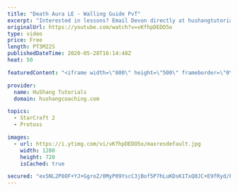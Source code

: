 ```yaml
---
title: "Death Aura LE - Walling Guide PvT"
excerpt: "Interested in lessons? Email Devon directly at hushangtutorials@outlook.com ------------------------------------------------------------------------------------------------------- Want to support HuShang Tutorials directly? Patreon is a website where you can contribute a monthly donation that will help"
originalUrl: https://youtube.com/watch?v=vKfhpDEDO5o
type: video
price: Free
length: PT3M22S
publishedDateTime: 2020-05-28T16:14:48Z
heat: 50

featuredContent: "<iframe width=\"800\" height=\"500\" frameborder=\"0\" src=\"https://www.youtube.com/embed/vKfhpDEDO5o\" allow=\"accelerometer; autoplay; encrypted-media; gyroscope; picture-in-picture\" allowfullscreen></iframe>"

provider:
  name: HuShang Tutorials
  domain: hushangcoaching.com

topics:
  - StarCraft 2
  - Protoss

images:
  - url: https://i.ytimg.com/vi/vKfhpDEDO5o/maxresdefault.jpg
    width: 1280
    height: 720
    isCached: true

secured: "exSNL2P8OF+YJ+GgroZ/0MyP09YscC3jBof5P7hLuKDsK1TxQ0JC+E9fRyd/PRPeGAW39kKpon+BK/7DdKWIt0btVbDtIcyVKlcYot0zeBiif+vC28CA0nQTspnb0QWFk1HqddLvUt/wlM4M2IERA1afKPCagUoJZchRYa29yV2Qnizl5e/JN6kJaCMt7nDx3/kfBel7drNZamr5ZUDxTiB1YPlKj/3BuoATzmFYU/np8WhZROdYfwcNgeEt+3B4MpanFJz93pPiIFh9mUrljSom3Y9/z61b2lkzgBFRk9B1A4IVav9BiwCFODDmZY+NnDBS84hT3y4cik7EwGIyMTVfjAodLXmaaoGalgle2HZ404+LvVCuNnYu2GqqePxK8bZ/Sh7v4X2DT+kHiBJpK+JsXc5Fr9E9I5GpKs88MbQ=;S6XPKMiI9eCQxuyV8vIhsg=="
---
```



